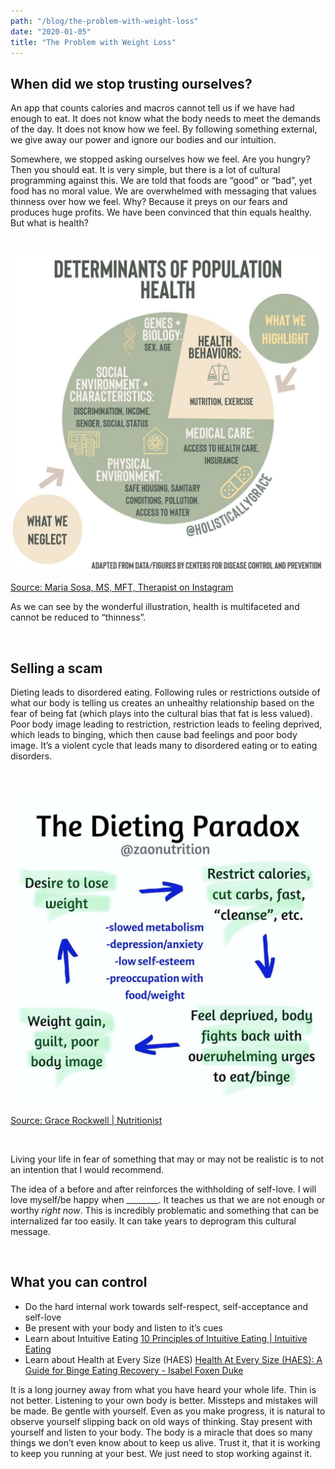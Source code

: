 ```yaml
---
path: "/blog/the-problem-with-weight-loss"
date: "2020-01-05"
title: "The Problem with Weight Loss"
---
```


## When did we stop trusting ourselves?
An app that counts calories and macros cannot tell us if we have had enough to eat.  It does not know what the body needs to meet the demands of the day.  It does not know how we feel.  By following something external, we give away our power and ignore our bodies and our intuition.

Somewhere, we stopped asking ourselves how we feel.  Are you hungry?  Then you should eat.  It is very simple, but there is a lot of cultural programming against this.  We are told that foods are “good” or “bad”, yet food has no moral value.  We are overwhelmed with messaging that values thinness over how we feel.  Why?  Because it preys on our fears and produces huge profits.  We have been convinced that thin equals healthy.  But what is health?

<p>&nbsp;</p>

![Determinants of health by @holisticallygrace](../../images/instagram/determinants_of_health.jpg 'Determinants of health by @holisticallygrace on Instagram')


[Source: Maria Sosa, MS, MFT, Therapist on Instagram](https://www.instagram.com/p/B5LOCnaAqID/?utm_source=ig_web_copy_link)

As we can see by the wonderful illustration, health is multifaceted and cannot be reduced to “thinness”. 

<p>&nbsp;</p>

## Selling a scam

Dieting leads to disordered eating.  Following rules or restrictions outside of what our body is telling us creates an unhealthy relationship based on the fear of being fat (which plays into the cultural bias that fat is less valued).  Poor body image leading to restriction, restriction leads to feeling deprived, which leads to binging, which then cause bad feelings and poor body image.  It’s a violent cycle that leads many to disordered eating or to eating disorders.  

<p>&nbsp;</p>

![The Dieting Paradox by @zaonutrition](../../images/instagram/the-dieting-paradox.jpg 'The Dieting Paradox by @zaonutrition on Instagram')

[Source: Grace Rockwell | Nutritionist](https://www.instagram.com/p/B6vaULylXmd/?utm_source=ig_web_copy_link)

<p>&nbsp;</p>

Living your life in fear of something that may or may not be realistic is to not an intention that I would recommend.

The idea of a before and after reinforces the withholding of self-love.  I will love myself/be happy when ________.  It teaches us that we are not enough or worthy _right now_.  This is incredibly problematic and something that can be internalized far too easily.  It can take years to deprogram this cultural message.

<p>&nbsp;</p>


## What you can control
- Do the hard internal work towards self-respect, self-acceptance and self-love
- Be present with your body and listen to it’s cues
- Learn about Intuitive Eating [10 Principles of Intuitive Eating | Intuitive Eating](https://www.intuitiveeating.org/10-principles-of-intuitive-eating/) 
- Learn about Health at Every Size (HAES) [Health At Every Size (HAES): A Guide for Binge Eating Recovery - Isabel Foxen Duke](https://isabelfoxenduke.com/health-at-every-size-haes/)

It is a long journey away from what you have heard your whole life.  Thin is not better.  Listening to your own body is better.  Missteps and mistakes will be made.  Be gentle with yourself.  Even as you make progress, it is natural to observe yourself slipping back on old ways of thinking.  Stay present with yourself and listen to your body.  The body is a miracle that does so many things we don’t even know about to keep us alive.  Trust it, that it is working to keep you running at your best.  We just need to stop working against it.
